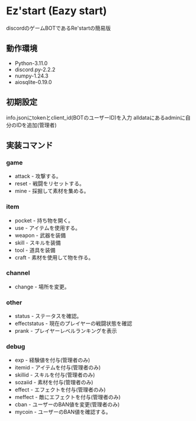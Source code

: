 # Ez'start (Eazy start)
discordのゲームBOTであるRe'startの簡易版
## 動作環境
* Python-3.11.0
* discord.py-2.2.2
* numpy-1.24.3
* aiosqlite-0.19.0
## 初期設定
info.jsonにtokenとclient_id(BOTのユーザーID)を入力
alldataにあるadminに自分のIDを追加(管理者)
## 実装コマンド
### game
* attack - 攻撃する。
* reset - 戦闘をリセットする。
* mine - 採掘して素材を集める。
### item
* pocket - 持ち物を開く。
* use - アイテムを使用する。
* weapon - 武器を装備
* skill - スキルを装備
* tool - 道具を装備
* craft - 素材を使用して物を作る。
### channel
* change - 場所を変更。
### other
* status - ステータスを確認。
* effectstatus - 現在のプレイヤーの戦闘状態を確認
* prank - プレイヤーレベルランキングを表示
### debug
* exp - 経験値を付与(管理者のみ)
* itemid - アイテムを付与(管理者のみ)
* skillid - スキルを付与(管理者のみ)
* sozaiid - 素材を付与(管理者のみ)
* effect - エフェクトを付与(管理者のみ)
* meffect - 敵にエフェクトを付与(管理者のみ)
* cban - ユーザーのBAN値を変更(管理者のみ)
* mycoin - ユーザーのBAN値を確認する。
